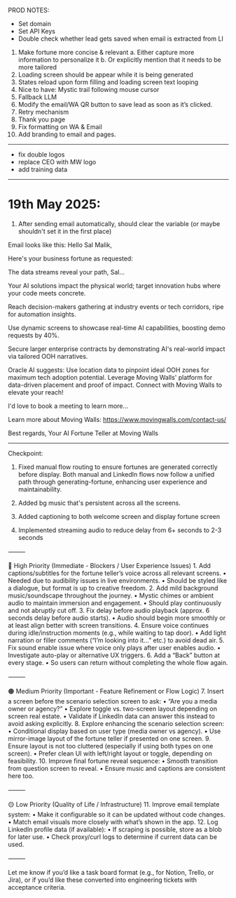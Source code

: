 PROD NOTES:
- Set domain
- Set API Keys
- Double check whether lead gets saved when email is extracted from LI


1. Make fortune more concise & relevant
    a. Either capture more information to personalize it
    b. Or explicitly mention that it needs to be more tailored
2. Loading screen should be appear while it is being generated
3. States reload upon form filling and loading screen text looping
4. Nice to have: Mystic trail following mouse cursor
5. Fallback LLM
6. Modify the email/WA QR button to save lead as soon as it’s clicked.
7. Retry mechanism
8. Thank you page
9. Fix formatting on WA & Email
10. Add branding to email and pages.


---


- fix double logos
- replace CEO with MW logo
- add training data




---



# 19th May 2025:
1. After sending email automatically, should clear the variable (or maybe shouldn't set it in the first place)



Email looks like this:
Hello Sal Malik,

Here's your business fortune as requested:

The data streams reveal your path, Sal...

Your AI solutions impact the physical world; target innovation hubs where your code meets concrete.

Reach decision-makers gathering at industry events or tech corridors, ripe for automation insights.

Use dynamic screens to showcase real-time AI capabilities, boosting demo requests by 40%.

Secure larger enterprise contracts by demonstrating AI's real-world impact via tailored OOH narratives.

Oracle AI suggests: Use location data to pinpoint ideal OOH zones for maximum tech adoption potential. Leverage Moving Walls' platform for data-driven placement and proof of impact. Connect with Moving Walls to elevate your reach!

I'd love to book a meeting to learn more...

Learn more about Moving Walls: https://www.movingwalls.com/contact-us/

Best regards,
Your AI Fortune Teller at Moving Walls



---

Checkpoint: 

1. Fixed manual flow routing to ensure fortunes are generated correctly before display. Both manual and LinkedIn flows now follow a unified path through generating-fortune, enhancing user experience and maintainability.

2. Added bg music that's persistent across all the screens.

3. Added captioning to both welcome screen and display fortune screen

4. Implemented streaming audio to reduce delay from 6+ seconds to 2-3 seconds



⸻

🔴 High Priority (Immediate - Blockers / User Experience Issues)
	1.	Add captions/subtitles for the fortune teller’s voice across all relevant screens.
	•	Needed due to audibility issues in live environments.
	•	Should be styled like a dialogue, but format is up to creative freedom.
	2.	Add mild background music/soundscape throughout the journey.
	•	Mystic chimes or ambient audio to maintain immersion and engagement.
	•	Should play continuously and not abruptly cut off.
	3.	Fix delay before audio playback (approx. 6 seconds delay before audio starts).
	•	Audio should begin more smoothly or at least align better with screen transitions.
	4.	Ensure voice continues during idle/instruction moments (e.g., while waiting to tap door).
	•	Add light narration or filler comments (“I’m looking into it…” etc.) to avoid dead air.
	5.	Fix sound enable issue where voice only plays after user enables audio.
	•	Investigate auto-play or alternative UX triggers.
	6.	Add a “Back” button at every stage.
	•	So users can return without completing the whole flow again.

⸻

🟠 Medium Priority (Important - Feature Refinement or Flow Logic)
	7.	Insert a screen before the scenario selection screen to ask:
	•	“Are you a media owner or agency?”
	•	Explore toggle vs. two-screen layout depending on screen real estate.
	•	Validate if LinkedIn data can answer this instead to avoid asking explicitly.
	8.	Explore enhancing the scenario selection screen:
	•	Conditional display based on user type (media owner vs agency).
	•	Use mirror-image layout of the fortune teller if presented on one screen.
	9.	Ensure layout is not too cluttered (especially if using both types on one screen).
	•	Prefer clean UI with left/right layout or toggle, depending on feasibility.
	10.	Improve final fortune reveal sequence:
	•	Smooth transition from question screen to reveal.
	•	Ensure music and captions are consistent here too.

⸻

🟡 Low Priority (Quality of Life / Infrastructure)
	11.	Improve email template system:
	•	Make it configurable so it can be updated without code changes.
	•	Match email visuals more closely with what’s shown in the app.
	12.	Log LinkedIn profile data (if available):
	•	If scraping is possible, store as a blob for later use.
	•	Check proxy/curl logs to determine if current data can be used.

⸻

Let me know if you’d like a task board format (e.g., for Notion, Trello, or Jira), or if you’d like these converted into engineering tickets with acceptance criteria.